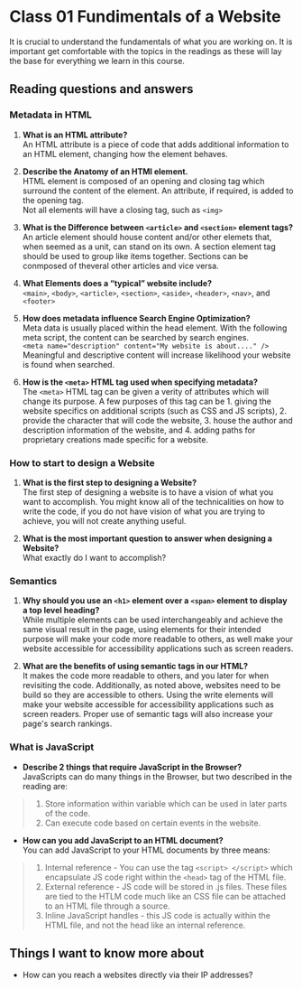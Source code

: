 # Class 01 Fundimentals of a Website

It is crucial to understand the fundamentals of what you are working on. It is important get comfortable with the topics in the readings as these will lay the base for everything we learn in this course.

## Reading questions and answers

### Metadata in HTML

1. **What is an HTML attribute?** <br>
An HTML attribute is a piece of code that adds additional information to an HTML element, changing how the element behaves.

2. **Describe the Anatomy of an HTMl element.**<br>
HTML element is composed of an opening and closing tag which surround the content of the element. An attribute, if required, is added to the opening tag.<br>
Not all elements will have a closing tag, such as `<img>`

3. **What is the Difference between `<article>` and `<section>` element tags?**<br>
An article element should house content and/or other elemets that, when seemed as a unit, can stand on its own. A section element tag should be used to group like items together. Sections can be conmposed of theveral other articles and vice versa.

4. **What Elements does a “typical” website include?**<br>
`<main>`, `<body>`, `<article>`, `<section>`, `<aside>`, `<header>`, `<nav>`, and `<footer>`

5. **How does metadata influence Search Engine Optimization?**<br>
Meta data is usually placed within the head element. With the following meta script, the content can be searched by search engines.<br>
`<meta name="description" content="My website is about...." />`<br>
Meaningful and descriptive content will increase likelihood your website is found when searched.

6. **How is the `<meta>` HTML tag used when specifying metadata?** <br> 
The `<meta>` HTML tag can be given a verity of attributes which will change its purpose. A few purposes of this tag can be 1. giving the website specifics on additional scripts (such as CSS and JS scripts), 2. provide the character that will code the website, 3. house the author and description information of the website, and 4. adding paths for proprietary creations made specific for a website.

### How to start to design a Website

1. **What is the first step to designing a Website?**<br>
The first step of designing a website is to have a vision of what you want to accomplish. You might know all of the technicalities on how to write the code, if you do not have vision of what you are trying to achieve, you will not create anything useful. 

2. **What is the most important question to answer when designing a Website?**<br>
What exactly do I want to accomplish?

### Semantics

1. **Why should you use an `<h1>` element over a `<span>` element to display a top level heading?**<br>
While multiple elements can be used interchangeably and achieve the same visual result in the page, using elements for their intended purpose will make your code more readable to others, as well make your website accessible for accessibility applications such as screen readers.

2. **What are the benefits of using semantic tags in our HTML?**<br>
It makes the code more readable to others, and you later for when revisiting the code. Additionally, as noted above, websites need to be build so they are accessible to others. Using the write elements will make your website accessible for accessibility applications such as screen readers. Proper use of semantic tags will also increase your page's search rankings.

### What is JavaScript

* **Describe 2 things that require JavaScript in the Browser?**<br>
JavaScripts can do many things in the Browser, but two described in the reading are:<br>

 > 1. Store information within variable which can be used in later parts of the code.
 > 2. Can execute code based on certain events in the website.

* **How can you add JavaScript to an HTML document?**<br>
You can add JavaScript to your HTML documents by three means:

> 1. Internal reference - You can use the tag `<script> </script>` which encapsulate JS code right within the `<head>` tag of the HTML file.
> 2. External reference - JS code will be stored in .js files. These files are tied to the HTLM code much like an CSS  file can be attached to an HTML file through a source.
> 3. Inline JavaScript handles - this JS code is actually within the HTML file, and not the head like an internal reference.

## Things I want to know more about

* How can you reach a websites directly via their IP addresses?

